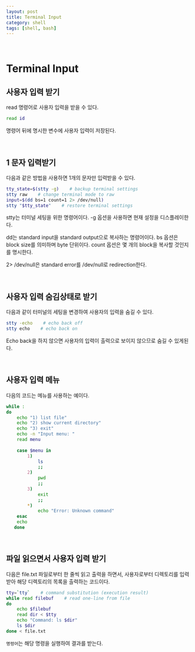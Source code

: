 ```yaml
---
layout: post
title: Terminal Input
category: shell
tags: [shell, bash]
---
```


&nbsp;

# Terminal Input

## 사용자 입력 받기

read 명령어로 사용자 입력을 받을 수 있다. 

```sh
read id
```

명령어 뒤에 명시한 변수에 사용자 입력이 저장된다.

&nbsp;

## 1 문자 입력받기

다음과 같은 방법을 사용하면 1개의 문자만 입력받을 수 있다.

```sh
tty_state=$(stty -g)    # backup terminal settings
stty raw    # change terminal mode to raw
input=$(dd bs=1 count=1 2> /dev/null)
stty "$tty_state"    # restore terminal settings
```

stty는 터미널 세팅을 위한 명령어이다. -g 옵션을 사용하면 현재 설정을 디스플레이한다.

dd는 standard input을 standard output으로 복사하는 명령어이다. bs 옵션은 block size를 의미하며 byte 단위이다. count 옵션은 몇 개의 block을 복사할 것인지를 명시한다.

2> /dev/null은 standard error를 /dev/null로 redirection한다.

&nbsp;

## 사용자 입력 숨김상태로 받기

다음과 같이 터미널의 세팅을 변경하여 사용자의 입력을 숨길 수 있다.

```sh
stty -echo    # echo back off
stty echo    # echo back on
```

Echo back을 하지 않으면 사용자의 입력이 출력으로 보이지 않으므로 숨길 수 있게된다.

&nbsp;

## 사용자 입력 메뉴

다음의 코드는 메뉴를 사용하는 예이다.

~~~sh
while :
do
	echo "1) list file"
	echo "2) show current directory"
	echo "3) exit"
	echo -n "Input menu: "
	read menu
	
	case $menu in
		1)
			ls
			;;
		2)
			pwd
			;;
		3)
			exit
			;;
		*)
			echo "Error: Unknown command"
	esac
	echo
   done
~~~

&nbsp;

## 파일 읽으면서 사용자 입력 받기

다음은 file.txt 파일로부터 한 줄씩 읽고 출력을 하면서, 사용자로부터 디렉토리를 입력받아 해당 디렉토리의 목록을 출력하는 코드이다.

```sh
tty=`tty`    # command substitution (execution result)
while read filebuf    # read one-line from file
do
	echo $filebuf
	read dir < $tty
	echo "Command: ls $dir"
	ls $dir
done < file.txt
```

`명령어`는 해당 명령을 실행하여 결과를 받는다.

